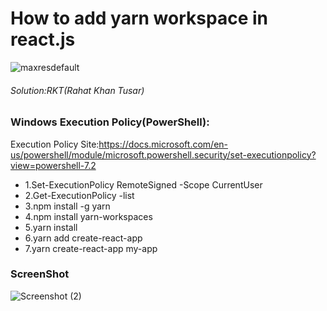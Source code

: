 # How to add yarn workspace in react.js
![maxresdefault](https://user-images.githubusercontent.com/69615463/146716062-06cf5081-9654-4011-a28d-7e6666aa3900.jpg)

<h6>Solution:RKT(Rahat Khan Tusar)</h6>


### Windows Execution Policy(PowerShell): ###

  Execution Policy Site:https://docs.microsoft.com/en-us/powershell/module/microsoft.powershell.security/set-executionpolicy?view=powershell-7.2

+ 1.Set-ExecutionPolicy RemoteSigned -Scope CurrentUser
+ 2.Get-ExecutionPolicy -list
+ 3.npm install -g yarn
+ 4.npm install yarn-workspaces
+ 5.yarn install
+ 6.yarn add create-react-app 
+ 7.yarn create-react-app my-app


### ScreenShot ###

![Screenshot (2)](https://user-images.githubusercontent.com/69615463/146715853-1f6c57f4-8477-4dce-a79b-9df052138677.png)











